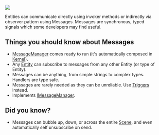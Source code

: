 [![](https://awe6.googlecode.com/svn/trunk/docs/images/icons/messages.png)](https://awe6.googlecode.com/svn/tags/api/types/awe6/interfaces/IMessageManager.html)

Entities can communicate directly using invoker methods or indirectly via observer pattern using Messages.  Messages are synchronous, typed signals which some developers may find useful.

## Things you should know about Messages ##

  * [MessageManager](https://code.google.com/p/awe6/source/browse/trunk/app/src/awe6/core/MessageManager.hx) comes ready to run (it's automatically composed in [Kernel](ComponentKernel.md)).
  * Any [Entity](ComponentEntity.md) can subscribe to messages from any other Entity (or type of Entity).
  * Messages can be anything, from simple strings to complex types.  Handlers are type safe.
  * Messages are rarely needed as they can be unreliable.  Use [Triggers](https://code.google.com/p/awe6/source/browse/trunk/app/src/awe6/extras/Trigger.hx) instead.
  * Implements [IMessageManager](https://awe6.googlecode.com/svn/tags/api/types/awe6/interfaces/IMessageManager.html).

## Did you know? ##

  * Messages can bubble up, down, or across the entire [Scene](ComponentScene.md), and even automatically self unsubscribe on send.